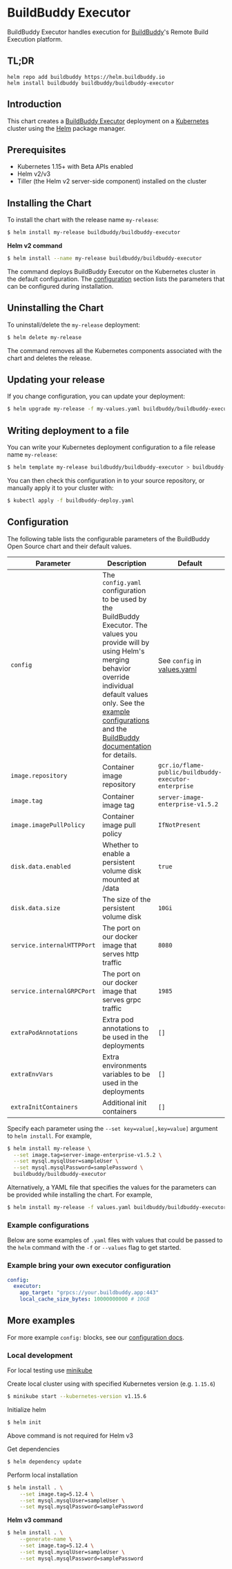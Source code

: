 # BuildBuddy Executor

BuildBuddy Executor handles execution for [BuildBuddy](https://buildbuddy.io)'s Remote Build Execution platform.

## TL;DR

```
helm repo add buildbuddy https://helm.buildbuddy.io
helm install buildbuddy buildbuddy/buildbuddy-executor
```

## Introduction

This chart creates a [BuildBuddy Executor](https://www.buildbuddy.io/pricing) deployment on a [Kubernetes](https://kubernetes.io/) cluster using the [Helm](https://helm.sh/) package manager.

## Prerequisites

- Kubernetes 1.15+ with Beta APIs enabled
- Helm v2/v3
- Tiller (the Helm v2 server-side component) installed on the cluster

## Installing the Chart

To install the chart with the release name `my-release`:

```bash
$ helm install my-release buildbuddy/buildbuddy-executor
```

**Helm v2 command**

```bash
$ helm install --name my-release buildbuddy/buildbuddy-executor
```

The command deploys BuildBuddy Executor on the Kubernetes cluster in the default configuration. The [configuration](#configuration)
section lists the parameters that can be configured during installation.

## Uninstalling the Chart

To uninstall/delete the `my-release` deployment:

```bash
$ helm delete my-release
```

The command removes all the Kubernetes components associated with the chart and deletes the release.

## Updating your release

If you change configuration, you can update your deployment:

```bash
$ helm upgrade my-release -f my-values.yaml buildbuddy/buildbuddy-executor
```

## Writing deployment to a file

You can write your Kubernetes deployment configuration to a file release name `my-release`:

```bash
$ helm template my-release buildbuddy/buildbuddy-executor > buildbuddy-deploy.yaml
```

You can then check this configuration in to your source repository, or manually apply it to your cluster with:

```bash
$ kubectl apply -f buildbuddy-deploy.yaml
```

## Configuration

The following table lists the configurable parameters of the BuildBuddy Open Source chart and their default values.

| Parameter                  | Description                                                                                                                                                                                                                                                                                                                  | Default                                                                                                                            |
| -------------------------- | ---------------------------------------------------------------------------------------------------------------------------------------------------------------------------------------------------------------------------------------------------------------------------------------------------------------------------- | ---------------------------------------------------------------------------------------------------------------------------------- |
| `config`                   | The `config.yaml` configuration to be used by the BuildBuddy Executor. The values you provide will by using Helm's merging behavior override individual default values only. See the [example configurations](#example-configurations) and the [BuildBuddy documentation](https://www.buildbuddy.io/docs/config-rbe#executor-config) for details. | See `config` in [values.yaml](https://github.com/buildbuddy-io/buildbuddy-helm/blob/master/charts/buildbuddy-executor/values.yaml) |
| `image.repository`         | Container image repository                                                                                                                                                                                                                                                                                                   | `gcr.io/flame-public/buildbuddy-executor-enterprise`                                                                               |
| `image.tag`                | Container image tag                                                                                                                                                                                                                                                                                                          | `server-image-enterprise-v1.5.2`                                                                                                   |
| `image.imagePullPolicy`    | Container image pull policy                                                                                                                                                                                                                                                                                                  | `IfNotPresent`                                                                                                                     |
| `disk.data.enabled`        | Whether to enable a persistent volume disk mounted at /data                                                                                                                                                                                                                                                                  | `true`                                                                                                                             |
| `disk.data.size`           | The size of the persistent volume disk                                                                                                                                                                                                                                                                                       | `10Gi`                                                                                                                             |
| `service.internalHTTPPort` | The port on our docker image that serves http traffic                                                                                                                                                                                                                                                                        | `8080`                                                                                                                             |
| `service.internalGRPCPort` | The port on our docker image that serves grpc traffic                                                                                                                                                                                                                                                                        | `1985`                                                                                                                             |
| `extraPodAnnotations`      | Extra pod annotations to be used in the deployments                                                                                                                                                                                                                                                                          | `[]`                                                                                                                               |
| `extraEnvVars`             | Extra environments variables to be used in the deployments                                                                                                                                                                                                                                                                   | `[]`                                                                                                                               |
| `extraInitContainers`      | Additional init containers                                                                                                                                                                                                                                                                                                   | `[]`                                                                                                                               |

Specify each parameter using the `--set key=value[,key=value]` argument to `helm install`. For example,

```bash
$ helm install my-release \
  --set image.tag=server-image-enterprise-v1.5.2 \
  --set mysql.mysqlUser=sampleUser \
  --set mysql.mysqlPassword=samplePassword \
  buildbuddy/buildbuddy-executor
```

Alternatively, a YAML file that specifies the values for the parameters can be provided while installing the chart. For example,

```bash
$ helm install my-release -f values.yaml buildbuddy/buildbuddy-executor
```

### Example configurations

Below are some examples of `.yaml` files with values that could be passed to the `helm`
command with the `-f` or `--values` flag to get started.

### Example bring your own executor configuration

```yaml
config:
  executor:
    app_target: "grpcs://your.buildbuddy.app:443"
    local_cache_size_bytes: 10000000000 # 10GB
```

## More examples

For more example `config:` blocks, see our [configuration docs](https://www.buildbuddy.io/docs/config#configuration-options).

### Local development

For local testing use [minikube](https://github.com/kubernetes/minikube)

Create local cluster using with specified Kubernetes version (e.g. `1.15.6`)

```bash
$ minikube start --kubernetes-version v1.15.6
```

Initialize helm

```bash
$ helm init
```

Above command is not required for Helm v3

Get dependencies

```bash
$ helm dependency update
```

Perform local installation

```bash
$ helm install . \
    --set image.tag=5.12.4 \
    --set mysql.mysqlUser=sampleUser \
    --set mysql.mysqlPassword=samplePassword
```

**Helm v3 command**

```bash
$ helm install . \
    --generate-name \
    --set image.tag=5.12.4 \
    --set mysql.mysqlUser=sampleUser \
    --set mysql.mysqlPassword=samplePassword
```
